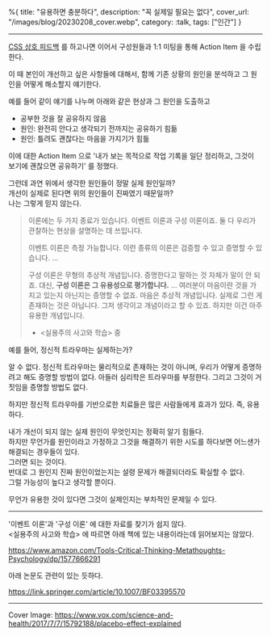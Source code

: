 %{
title: "유용하면 충분하다",
description: "꼭 실제일 필요는 없다",
cover_url: "/images/blog/20230208_cover.webp",
category: :talk,
tags: ["인간"]
}

---

[CSS 상호 피드백](./css_feedback) 를 하고나면 이어서 구성원들과 1:1 미팅을 통해 Action Item 을 수립한다.

이 때 본인이 개선하고 싶은 사항들에 대해서, 함께 기존 상황의 원인을 분석하고 그 원인을 어떻게 해소할지 얘기한다.

예를 들어 같이 얘기를 나누며 아래와 같은 현상과 그 원인을 도출하고

- 공부한 것을 잘 공유하지 않음
- 원인: 완전히 안다고 생각되기 전까지는 공유하기 힘듦
- 원인: 틀려도 괜찮다는 마음을 가지기가 힘듦

이에 대한 Action Item 으로 '내가 보는 목적으로 작업 기록을 일단 정리하고, 그것이 보기에 괜찮으면 공유하기' 를 정했다.

그런데 과연 위에서 생각한 원인들이 정말 실제 원인일까?\
개선이 실제로 된다면 위의 원인들이 진짜였기 때문일까?\
나는 그렇게 믿지 않는다.

> 이론에는 두 가지 종료가 있습니다. 이벤트 이론과 구성 이론이죠. 둘 다 우리가 관찰하는 현상을 설명하는 데 쓰입니다.
>
> 이벤트 이론은 측정 가능합니다. 이런 종류의 이론은 검증할 수 있고 증명할 수 있습니다. ...
>
> 구성 이론은 무형의 추상적 개념입니다. 증명한다고 말하는 것 자체가 말이 안 되죠. 대신, **구성 이론은 그 유용성으로 평가합니다.** ... 여러분이 마음이란 것을 가지고 있는지 아닌지는 증명할 수 없죠. 마음은 추상적 개념입니다. 실제로 그런 게 존재하는 것은 아닙니다. 그저 생각이고 개념이라고 할 수 있죠. 하지만 이건 아주 유용한 개념입니다.
>
> - <실용주의 사고와 학습> 중

예를 들어, 정신적 트라우마는 실제하는가?

알 수 없다. 정신적 트라우마는 물리적으로 존재하는 것이 아니며, 우리가 어떻게 증명하려고 해도 증명할 방법이 없다. 아들러 심리학은 트라우마를 부정한다. 그리고 그것이 거짓임을 증명할 방법도 없다.

하지만 정신적 트라우마를 기반으로한 치료들은 많은 사람들에게 효과가 있다. 즉, 유용하다.

내가 개선이 되지 않는 실제 원인이 무엇인지는 정확히 알기 힘들다.\
하지만 무언가를 원인이라고 가정하고 그것을 해결하기 위한 시도를 하다보면 어느샌가 해결되는 경우들이 있다.\
그러면 되는 것이다.\
반대로 그 원인지 진짜 원인이었는지는 설령 문제가 해결되더라도 확실할 수 없다.\
그럴 가능성이 높다고 생각할 뿐이다.

무언가 유용한 것이 있다면 그것이 실제인지는 부차적인 문제일 수 있다.

---

'이벤트 이론'과 '구성 이론' 에 대한 자료를 찾기가 쉽지 않다.\
<실용주의 사고와 학습> 에 따르면 아래 책에 있는 내용이라는데 읽어보지는 않았다.

https://www.amazon.com/Tools-Critical-Thinking-Metathoughts-Psychology/dp/1577666291

아래 논문도 관련이 있는 듯하다.

https://link.springer.com/article/10.1007/BF03395570

---

Cover Image: https://www.vox.com/science-and-health/2017/7/7/15792188/placebo-effect-explained
